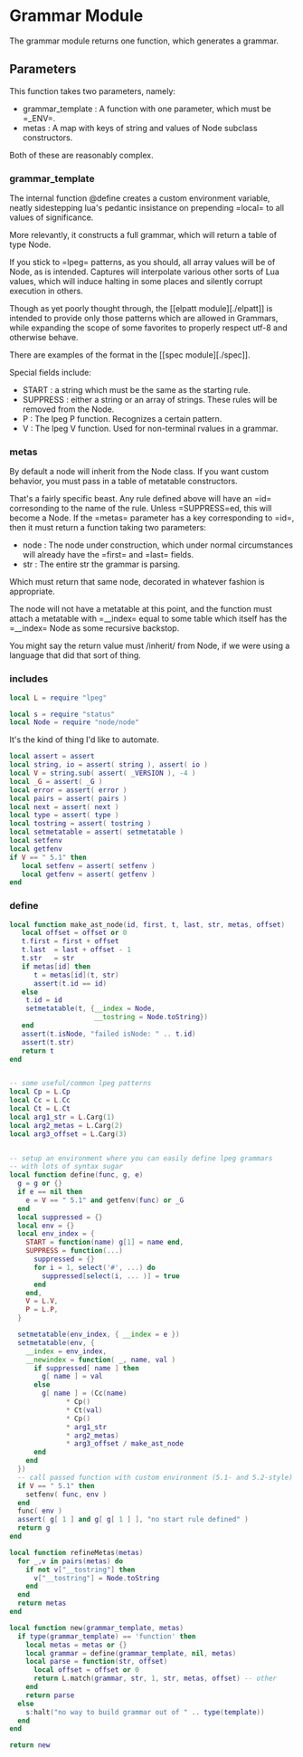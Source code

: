 # Grammar Module


  The grammar module returns one function, which generates
a grammar. 

## Parameters

This function takes two parameters, namely:


  - grammar_template :  A function with one parameter, which must be =_ENV=.
  - metas :  A map with keys of string and values of Node subclass constructors.


Both of these are reasonably complex.


### grammar_template

  The internal function @define creates a custom environment variable, neatly
sidestepping lua's pedantic insistance on prepending =local= to all values of 
significance. 


More relevantly, it constructs a full grammar, which will return a table of
type Node. 


If you stick to =lpeg= patterns, as you should, all array values will be of
Node, as is intended.  Captures will interpolate various other sorts of Lua
values, which will induce halting in some places and silently corrupt
execution in others. 


Though as yet poorly thought through, the [[elpatt module][./elpatt]] is
intended to provide only those patterns which are allowed in Grammars, while
expanding the scope of some favorites to properly respect utf-8 and otherwise
behave. 


There are examples of the format in the [[spec module][./spec]].


Special fields include:


  -  START :  a string which must be the same as the starting rule.
  -  SUPPRESS :  either a string or an array of strings. These rules will be
                 removed from the Node. 
  -  P :  The lpeg P function.  Recognizes a certain pattern.
  -  V :  The lpeg V function.  Used for non-terminal rvalues in a grammar. 


### metas

  By default a node will inherit from the Node class.  If you want custom behavior,
you must pass in a table of metatable constructors.


That's a fairly specific beast.  Any rule defined above will have an =id=
corresonding to the name of the rule.  Unless =SUPPRESS=ed, this will become
a Node.  If the =metas= parameter has a key corresponding to =id=, then it
must return a function taking two parameters:
   
   - node :  The node under construction, which under normal circumstances will
             already have the =first= and =last= fields.
   - str  :  The entire str the grammar is parsing.


Which must return that same node, decorated in whatever fashion is appropriate.


The node will not have a metatable at this point, and the function must attach a
metatable with =__index= equal to some table which itself has the =__index=
Node as some recursive backstop.


You might say the return value must /inherit/ from Node, if we were using
a language that did that sort of thing. 


### includes

```lua
local L = require "lpeg"

local s = require "status" 
local Node = require "node/node"
```

It's the kind of thing I'd like to automate. 

```lua
local assert = assert
local string, io = assert( string ), assert( io )
local V = string.sub( assert( _VERSION ), -4 )
local _G = assert( _G )
local error = assert( error )
local pairs = assert( pairs )
local next = assert( next )
local type = assert( type )
local tostring = assert( tostring )
local setmetatable = assert( setmetatable )
local setfenv 
local getfenv 
if V == " 5.1" then
   local setfenv = assert( setfenv )
   local getfenv = assert( getfenv )
end
```
### define

```lua
local function make_ast_node(id, first, t, last, str, metas, offset)
   local offset = offset or 0
   t.first = first + offset
   t.last  = last + offset - 1
   t.str   = str
   if metas[id] then
      t = metas[id](t, str)
      assert(t.id == id)
   else
    t.id = id
    setmetatable(t, {__index = Node,
                     __tostring = Node.toString})
   end
   assert(t.isNode, "failed isNode: " .. t.id)
   assert(t.str)
   return t
end


-- some useful/common lpeg patterns
local Cp = L.Cp
local Cc = L.Cc
local Ct = L.Ct
local arg1_str = L.Carg(1)
local arg2_metas = L.Carg(2)
local arg3_offset = L.Carg(3)


-- setup an environment where you can easily define lpeg grammars
-- with lots of syntax sugar
local function define(func, g, e)
  g = g or {}
  if e == nil then
    e = V == " 5.1" and getfenv(func) or _G
  end
  local suppressed = {}
  local env = {}
  local env_index = {
    START = function(name) g[1] = name end,
    SUPPRESS = function(...)
      suppressed = {}
      for i = 1, select('#', ...) do
        suppressed[select(i, ... )] = true
      end
    end,
    V = L.V,
    P = L.P,
  }

  setmetatable(env_index, { __index = e })
  setmetatable(env, {
    __index = env_index,
    __newindex = function( _, name, val )
      if suppressed[ name ] then
        g[ name ] = val
      else
        g[ name ] = (Cc(name) 
              * Cp() 
              * Ct(val)
              * Cp()
              * arg1_str
              * arg2_metas)
              * arg3_offset / make_ast_node
      end
    end
  })
  -- call passed function with custom environment (5.1- and 5.2-style)
  if V == " 5.1" then
    setfenv( func, env )
  end
  func( env )
  assert( g[ 1 ] and g[ g[ 1 ] ], "no start rule defined" )
  return g
end
```
```lua
local function refineMetas(metas)
  for _,v in pairs(metas) do
    if not v["__tostring"] then
      v["__tostring"] = Node.toString
    end
  end
  return metas
end
```
```lua
local function new(grammar_template, metas)
  if type(grammar_template) == 'function' then
    local metas = metas or {}
    local grammar = define(grammar_template, nil, metas)
    local parse = function(str, offset)
      local offset = offset or 0
      return L.match(grammar, str, 1, str, metas, offset) -- other 
    end
    return parse
  else
    s:halt("no way to build grammar out of " .. type(template))
  end
end
```
```lua
return new
```
